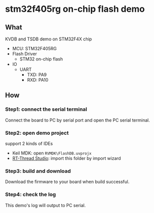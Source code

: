 # stm32f405rg on-chip flash demo

## What

KVDB  and TSDB demo on STM32F4X chip

- MCU: STM32F405RG
- Flash Driver
  - STM32 on-chip flash
- IO
  - UART
    - TXD: PA9
    - RXD: PA10

## How

### Step1: connect the serial terminal

Connect the board to PC by serial port and open the PC serial terminal.

### Step2: open demo project

support 2 kinds of IDEs

- Keil MDK: open `RVMDK\FlashDB.uvprojx`
- [RT-Thread Studio](https://www.rt-thread.io/studio.html): import this folder by import wizard

### Step3: build and download

Download the firmware to your board when build successful.

### Step4: check the log

This demo's log will output to PC serial.

